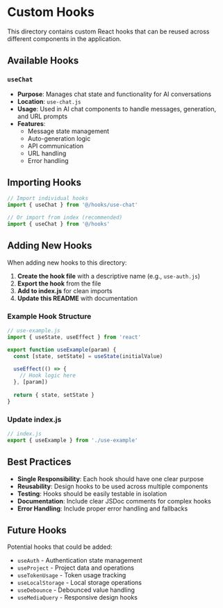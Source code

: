 # Custom Hooks

This directory contains custom React hooks that can be reused across different components in the application.

## Available Hooks

### `useChat`
- **Purpose**: Manages chat state and functionality for AI conversations
- **Location**: `use-chat.js`
- **Usage**: Used in AI chat components to handle messages, generation, and URL prompts
- **Features**:
  - Message state management
  - Auto-generation logic
  - API communication
  - URL handling
  - Error handling

## Importing Hooks

```javascript
// Import individual hooks
import { useChat } from '@/hooks/use-chat'

// Or import from index (recommended)
import { useChat } from '@/hooks'
```

## Adding New Hooks

When adding new hooks to this directory:

1. **Create the hook file** with a descriptive name (e.g., `use-auth.js`)
2. **Export the hook** from the file
3. **Add to index.js** for clean imports
4. **Update this README** with documentation

### Example Hook Structure

```javascript
// use-example.js
import { useState, useEffect } from 'react'

export function useExample(param) {
  const [state, setState] = useState(initialValue)
  
  useEffect(() => {
    // Hook logic here
  }, [param])
  
  return { state, setState }
}
```

### Update index.js

```javascript
// index.js
export { useExample } from './use-example'
```

## Best Practices

- **Single Responsibility**: Each hook should have one clear purpose
- **Reusability**: Design hooks to be used across multiple components
- **Testing**: Hooks should be easily testable in isolation
- **Documentation**: Include clear JSDoc comments for complex hooks
- **Error Handling**: Include proper error handling and fallbacks

## Future Hooks

Potential hooks that could be added:

- `useAuth` - Authentication state management
- `useProject` - Project data and operations
- `useTokenUsage` - Token usage tracking
- `useLocalStorage` - Local storage operations
- `useDebounce` - Debounced value handling
- `useMediaQuery` - Responsive design hooks 